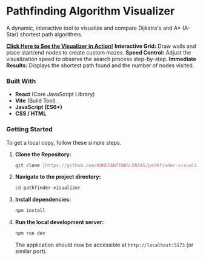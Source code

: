 # Pathfinding Algorithm Visualizer 

A dynamic, interactive tool to visualize and compare Dijkstra's and A\* (A-Star) shortest path algorithms.

 **[Click Here to See the Visualizer in Action!](https://KONSTANTINOSLENTAS.github.io/pathfinder-visualizer)**
**Interactive Grid:** Draw walls and place start/end nodes to create custom mazes.
 **Speed Control:** Adjust the visualization speed to observe the search process step-by-step.
 **Immediate Results:** Displays the shortest path found and the number of nodes visited.

 ### Built With

* **React** (Core JavaScript Library)
* **Vite** (Build Tool)
* **JavaScript (ES6+)**
* **CSS / HTML**


### Getting Started

To get a local copy, follow these simple steps.

1.  **Clone the Repository:**
    ```bash
    git clone [https://github.com/KONSTANTINOSLENTAS/pathfinder-visualizer.git](https://github.com/KONSTANTINOSLENTAS/pathfinder-visualizer.git)
    ```
2.  **Navigate to the project directory:**
    ```bash
    cd pathfinder-visualizer
    ```
3.  **Install dependencies:**
    ```bash
    npm install
    ```
4.  **Run the local development server:**
    ```bash
    npm run dev
    ```
    The application should now be accessible at `http://localhost:5173` (or similar port).
